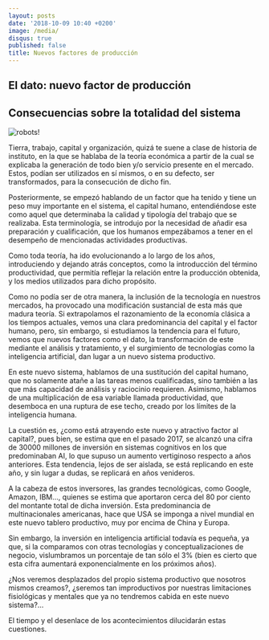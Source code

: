 ```yaml
---
layout: posts
date: '2018-10-09 10:40 +0200'
image: /media/
disqus: true
published: false
title: Nuevos factores de producción
---
```



## El dato: nuevo factor de producción

## Consecuencias sobre la totalidad del sistema

![robots]({{site.baseurl}}/media/fdsaf.png)!

Tierra, trabajo, capital y organización, quizá te suene a clase de historia de instituto, en la que se hablaba de la teoría económica a partir de la cual se explicaba la generación de todo bien y/o servicio presente en el mercado.
Estos, podían ser utilizados en sí mismos, o en su defecto, ser transformados, para la consecución de dicho fin.

Posteriormente, se empezó hablando de un factor que ha tenido y tiene un peso muy importante en el sistema, el capital humano, entendiéndose este como aquel que determinaba la calidad y tipología del trabajo que se realizaba. 
Esta terminología, se introdujo por la necesidad de añadir esa preparación y cualificación, que los humanos empezábamos a tener en el desempeño de mencionadas actividades productivas.

Como toda teoría, ha ido evolucionando a lo largo de los años, introduciendo y dejando atrás conceptos, como la introducción del término productividad, que permitía reflejar la relación entre la producción obtenida, y los medios utilizados para dicho propósito.

Como no podía ser de otra manera, la inclusión de la tecnología en nuestros mercados, ha provocado una modificación sustancial de esta más que madura teoría. 
Si extrapolamos el razonamiento de la economía clásica a los tiempos actuales, vemos una clara predominancia del capital y el factor humano, pero, sin embargo, si estudiamos la tendencia para el futuro, vemos que nuevos factores como el dato, la transformación de este mediante el análisis y tratamiento, y el surgimiento de tecnologías como la inteligencia artificial, dan lugar a un nuevo sistema productivo.

En este nuevo sistema, hablamos de una sustitución del capital humano, que no solamente atañe a las tareas menos cualificadas, sino también a las que más capacidad de análisis y raciocinio requieren. Asimismo, hablamos de una multiplicación de esa variable llamada productividad, que desemboca en una ruptura de ese techo, creado por los límites de la inteligencia humana.

La cuestión es, ¿como está atrayendo este nuevo y atractivo factor al capital?, pues bien, se estima que en el pasado 2017, se alcanzó una cifra de 30000 millones de inversión en sistemas cognitivos en los que predominaban AI, lo que supuso un aumento vertiginoso respecto a años anteriores. Esta tendencia, lejos de ser aislada, se está replicando en este año, y sin lugar a dudas, se replicará en años venideros.

A la cabeza de estos inversores, las grandes tecnológicas, como Google, Amazon, IBM…, quienes se estima que aportaron cerca del 80 por ciento del montante total de dicha inversión. Esta predominancia de multinacionales americanas, hace que USA se imponga a nivel mundial en este nuevo tablero productivo, muy por encima de China y Europa.

Sin embargo, la inversión en inteligencia artificial todavía es pequeña, ya que, si la comparamos con otras tecnologías y conceptualizaciones de negocio, vislumbramos un porcentaje de tan sólo el 3% (bien es cierto que esta cifra aumentará exponencialmente en los próximos años).

¿Nos veremos desplazados del propio sistema productivo que nosotros mismos creamos?, ¿seremos tan improductivos por nuestras limitaciones fisiológicas y mentales que ya no tendremos cabida en este nuevo sistema?...

El tiempo y el desenlace de los acontecimientos dilucidarán estas cuestiones.

